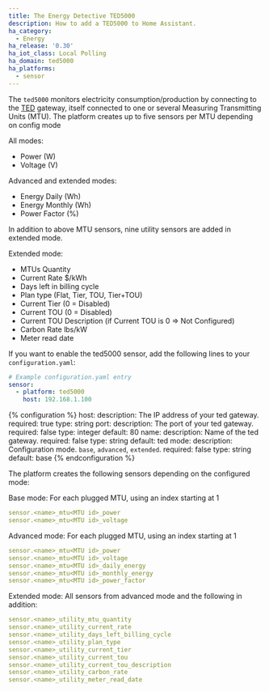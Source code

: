 ```yaml
---
title: The Energy Detective TED5000
description: How to add a TED5000 to Home Assistant.
ha_category:
  - Energy
ha_release: '0.30'
ha_iot_class: Local Polling
ha_domain: ted5000
ha_platforms:
  - sensor
---
```


The `ted5000` monitors electricity consumption/production by connecting to the [TED](https://www.theenergydetective.com/home) gateway, itself connected to one or several Measuring Transmitting Units (MTU). The platform creates up to five sensors per MTU depending on config mode

All modes:
- Power (W)
- Voltage (V)

Advanced and extended modes:
- Energy Daily (Wh)
- Energy Monthly (Wh)
- Power Factor (%)

In addition to above MTU sensors, nine utility sensors are added in extended mode.

Extended mode:
- MTUs Quantity
- Current Rate $/kWh
- Days left in billing cycle
- Plan type (Flat, Tier, TOU, Tier+TOU)
- Current Tier (0 = Disabled)
- Current TOU (0 = Disabled)
- Current TOU Description (if Current TOU is 0 => Not Configured)
- Carbon Rate lbs/kW
- Meter read date


If you want to enable the ted5000 sensor, add the following lines to your `configuration.yaml`:

```yaml
# Example configuration.yaml entry
sensor:
  - platform: ted5000
    host: 192.168.1.100
```

{% configuration %}
host:
  description: The IP address of your ted gateway.
  required: true
  type: string
port:
  description: The port of your ted gateway.
  required: false
  type: integer
  default: 80
name:
  description: Name of the ted gateway.
  required: false
  type: string
  default: ted
mode:
  description: Configuration mode. `base`, `advanced`, `extended`.
  required: false
  type: string
  default: base
{% endconfiguration %}

The platform creates the following sensors depending on the configured mode:

Base mode:
For each plugged MTU, using an index starting at 1
```yaml
sensor.<name>_mtu<MTU id>_power
sensor.<name>_mtu<MTU id>_voltage
```

Advanced mode:
For each plugged MTU, using an index starting at 1
```yaml
sensor.<name>_mtu<MTU id>_power
sensor.<name>_mtu<MTU id>_voltage
sensor.<name>_mtu<MTU id>_daily_energy
sensor.<name>_mtu<MTU id>_monthly_energy
sensor.<name>_mtu<MTU id>_power_factor
```

Extended mode:
All sensors from advanced mode and the following in addition:
```yaml
sensor.<name>_utility_mtu_quantity
sensor.<name>_utility_current_rate
sensor.<name>_utility_days_left_billing_cycle
sensor.<name>_utility_plan_type
sensor.<name>_utility_current_tier
sensor.<name>_utility_current_tou
sensor.<name>_utility_current_tou_description
sensor.<name>_utility_carbon_rate
sensor.<name>_utility_meter_read_date
```
